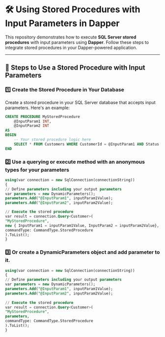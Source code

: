 # 🛠️ Using Stored Procedures with Input Parameters in Dapper

This repository demonstrates how to execute **SQL Server stored procedures** with input parameters using **Dapper**. Follow these steps to integrate stored procedures in your Dapper-powered application.

---

## 📌 Steps to Use a Stored Procedure with Input Parameters

### 1️⃣ **Create the Stored Procedure in Your Database**  

Create a stored procedure in your SQL Server database that accepts input parameters. Here's an example:

```sql
CREATE PROCEDURE MyStoredProcedure
    @InputParam1 INT,
    @InputParam2 INT
AS
BEGIN
    -- Your stored procedure logic here
    SELECT * FROM Customers WHERE CustomerId = @InputParam1 AND Status = @InputParam2;
END
```

### 2️⃣ **Use a querying or execute method with an anonymous types for your parameters**  
```sql
using(var connection = new SqlConnection(connectionString))
{
// Define parameters including your output parameters
var parameters = new DynamicParameters();
parameters.Add("@InputParam1", inputParam1Value);
parameters.Add("@InputParam2", inputParam2Value);

// Execute the stored procedure
var result = connection.Query<Customer>(
"MyStoredProcedure",
new { InputParam1 = inputParam1Value, InputParam2 = inputParam2Value},
commandType: CommandType.StoredProcedure
).ToList();
}
```
### 3️⃣ **Or create a DynamicParameters object and add parameter to it.**  
```sql
using(var connection = new SqlConnection(connectionString))
{
// Define parameters including your output parameters
var parameters = new DynamicParameters();
parameters.Add("@InputParam1", inputParam1Value);
parameters.Add("@InputParam2", inputParam2Value);
	
// Execute the stored procedure
var result = connection.Query<Customer>(
"MyStoredProcedure",
parameters,
commandType: CommandType.StoredProcedure
).ToList();
}
```


